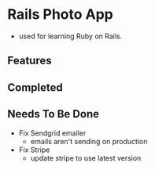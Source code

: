 # Rails Photo App

* used for learning Ruby on Rails.

## Features

## Completed
## Needs To Be Done
- Fix Sendgrid emailer
  - emails aren't sending on production
- Fix Stripe 
  - update stripe to use latest version 
